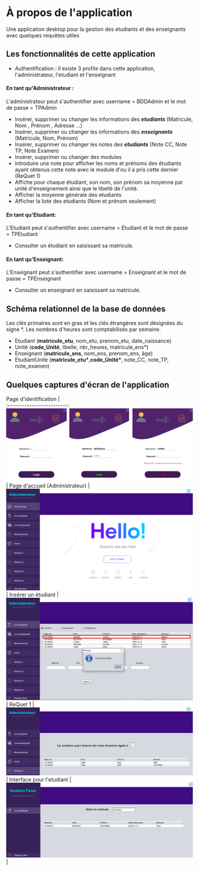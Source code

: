 # À propos de l'application
Une application desktop pour la gestion des etudiants et des enseignants avec quelques requêtes utiles  

## Les fonctionnalités de cette application
- Authentification : il existe 3 profile dans cette application, l'administrateur, l'etudiant et l'enseignant
#### En tant qu'Administrateur : 
L'administrateur peut s'authentifier avec username = BDDAdmin et le mot de passe = TPAdmin
- Insérer, supprimer ou changer les informations des <i><strong> etudiants </strong></i> (Matricule, Nom , Prénom , Adresse ...)
- Insérer, supprimer ou changer les informations des <i><strong> enseignants</strong></i> (Matricule, Nom, Prénom)
- Insérer, supprimer ou changer les notes des <i><strong>etudiants</strong></i> (Note CC, Note TP, Note Examen)
- Insérer, supprimer ou changer des modules
- Introduire une note pour afficher les noms et prénoms des étudiants ayant obtenus cette note avec le module d'ou il a pris cette dernier (ReQuet 1)
- Affiche pour chaque étudiant, son nom, son prénom sa moyenne par unité d'enseignement ainsi que le libellé de l'unité.
- Afficher la moyenne générale des etudiants
- Afficher la liste des etudiants (Nom et prénom seulement)
#### En tant qu'Etudiant: 
L'Etudiant peut s'authentifier avec username = Etudiant et le mot de passe = TPEtudiant
- Consulter un étudiant en saisissant sa matricule.
#### En tant qu'Enseignant: 
L'Enseignant peut s'authentifier avec username = Enseignant et le mot de passe = TPEnseignant
- Consulter un enseignant en saisissant sa matricule.

## Schéma relationnel de la base de données
Les clés primaires sont en gras et les clés étrangères sont désignées du signe *. Les nombres d'heures sont comptabilisés par semaine.
<strong></strong>
- Etudiant (<strong>matricule_etu</strong>, nom_etu, prenom_etu, date_naissance)
- Unité (<strong>code_Unité</strong>, libelle, nbr_heures, matricule_ens*)
- Enseignant (<strong>matricule_ens</strong>, nom_ens, prenom_ens, âge)
- EtudiantUnité (<strong>matricule_etu*</strong>,<strong>code_Unité*</strong>, note_CC, note_TP, note_examen)
## Quelques captures d'écran de l'application
 Page d'identification                 |   
:-------------------------:
![](https://github.com/ItsYasser/GestionEtudiants/blob/main/ScreenShots/LogIn.png?raw=true)|
 Page d'accueil (Administrateur)       |   
![](https://github.com/ItsYasser/GestionEtudiants/blob/main/ScreenShots/HomePage.png?raw=true)|
 Insérer un étudiant                   |   
![](https://github.com/ItsYasser/GestionEtudiants/blob/main/ScreenShots/SaveEtudiant.png?raw=true)|
 ReQuet 1                  |   
![](https://github.com/ItsYasser/GestionEtudiants/blob/main/ScreenShots/AfficheNoteExamen.png?raw=true)|
 Interface pour l'etudiant             |   
![](https://github.com/ItsYasser/GestionEtudiants/blob/main/ScreenShots/EtudiantPanel.png?raw=true)|


